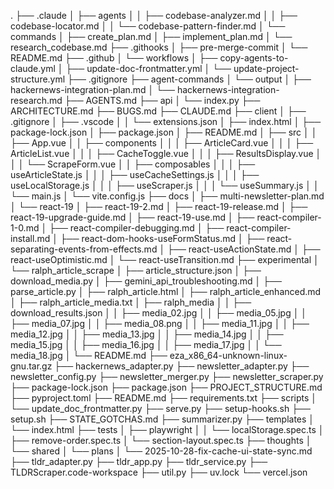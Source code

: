 .
├── .claude
│   ├── agents
│   │   ├── codebase-analyzer.md
│   │   ├── codebase-locator.md
│   │   └── codebase-pattern-finder.md
│   └── commands
│       ├── create_plan.md
│       ├── implement_plan.md
│       └── research_codebase.md
├── .githooks
│   ├── pre-merge-commit
│   └── README.md
├── .github
│   └── workflows
│       ├── copy-agents-to-claude.yml
│       ├── update-doc-frontmatter.yml
│       └── update-project-structure.yml
├── .gitignore
├── agent-commands
│   └── output
│       ├── hackernews-integration-plan.md
│       └── hackernews-integration-research.md
├── AGENTS.md
├── api
│   └── index.py
├── ARCHITECTURE.md
├── BUGS.md
├── CLAUDE.md
├── client
│   ├── .gitignore
│   ├── .vscode
│   │   └── extensions.json
│   ├── index.html
│   ├── package-lock.json
│   ├── package.json
│   ├── README.md
│   ├── src
│   │   ├── App.vue
│   │   ├── components
│   │   │   ├── ArticleCard.vue
│   │   │   ├── ArticleList.vue
│   │   │   ├── CacheToggle.vue
│   │   │   ├── ResultsDisplay.vue
│   │   │   └── ScrapeForm.vue
│   │   ├── composables
│   │   │   ├── useArticleState.js
│   │   │   ├── useCacheSettings.js
│   │   │   ├── useLocalStorage.js
│   │   │   ├── useScraper.js
│   │   │   └── useSummary.js
│   │   └── main.js
│   └── vite.config.js
├── docs
│   ├── multi-newsletter-plan.md
│   └── react-19
│       ├── react-19-2.md
│       ├── react-19-release.md
│       ├── react-19-upgrade-guide.md
│       ├── react-19-use.md
│       ├── react-compiler-1-0.md
│       ├── react-compiler-debugging.md
│       ├── react-compiler-install.md
│       ├── react-dom-hooks-useFormStatus.md
│       ├── react-separating-events-from-effects.md
│       ├── react-useActionState.md
│       ├── react-useOptimistic.md
│       └── react-useTransition.md
├── experimental
│   └── ralph_article_scrape
│       ├── article_structure.json
│       ├── download_media.py
│       ├── gemini_api_troubleshooting.md
│       ├── parse_article.py
│       ├── ralph_article.html
│       ├── ralph_article_enhanced.md
│       ├── ralph_article_media.txt
│       ├── ralph_media
│       │   ├── download_results.json
│       │   ├── media_02.jpg
│       │   ├── media_05.jpg
│       │   ├── media_07.jpg
│       │   ├── media_08.png
│       │   ├── media_11.jpg
│       │   ├── media_12.jpg
│       │   ├── media_13.jpg
│       │   ├── media_14.jpg
│       │   ├── media_15.jpg
│       │   ├── media_16.jpg
│       │   ├── media_17.jpg
│       │   └── media_18.jpg
│       └── README.md
├── eza_x86_64-unknown-linux-gnu.tar.gz
├── hackernews_adapter.py
├── newsletter_adapter.py
├── newsletter_config.py
├── newsletter_merger.py
├── newsletter_scraper.py
├── package-lock.json
├── package.json
├── PROJECT_STRUCTURE.md
├── pyproject.toml
├── README.md
├── requirements.txt
├── scripts
│   └── update_doc_frontmatter.py
├── serve.py
├── setup-hooks.sh
├── setup.sh
├── STATE_GOTCHAS.md
├── summarizer.py
├── templates
│   └── index.html
├── tests
│   ├── playwright
│   │   └── localStorage.spec.ts
│   ├── remove-order.spec.ts
│   └── section-layout.spec.ts
├── thoughts
│   └── shared
│       └── plans
│           └── 2025-10-28-fix-cache-ui-state-sync.md
├── tldr_adapter.py
├── tldr_app.py
├── tldr_service.py
├── TLDRScraper.code-workspace
├── util.py
├── uv.lock
└── vercel.json
